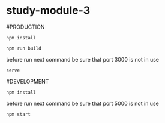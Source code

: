 # study-module-3

#PRODUCTION

`npm install`

`npm run build`

before run next command be sure that port 3000 is not in use

`serve`

#DEVELOPMENT

`npm install`

before run next command be sure that port 5000 is not in use

`npm start`
